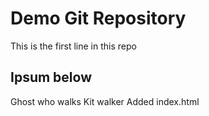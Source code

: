 # Demo Git Repository

This is the first line in this repo

## Ipsum below
Ghost who walks
Kit walker
Added index.html

